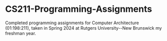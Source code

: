# CS211-Programming-Assignments
Completed programming assignments for Computer Architecture (01:198:211), taken in Spring 2024 at Rutgers University--New Brunswick my freshman year.
